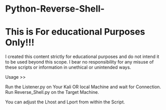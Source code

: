 # Python-Reverse-Shell- 
This is For educational Purposes Only!!! 
================================


I created this content strictly for educational purposes and do not intend it to be used beyond this scope.
I bear no responsibility for any misuse of these scripts or information in unethical or unintended ways. 


Usage >> 

Run the Listener.py on Your Kali OR local Machine and wait for Connection. 
Run Reverse_Shell.py on the Target Machine. 

You can adjust the Lhost and Lport from within the Script. 
